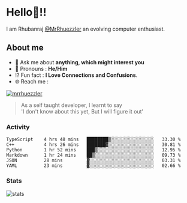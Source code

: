 
  
  
# Hello:wave:!!
I am Rhubanraj [@MrRhuezzler](https://github.com/MrRhuezzler) an evolving computer enthusiast.

## About me
<!-- - :sparkles: I'm currently working on [**de-viz**](https://github.com/MrRhuezzler/de-viz) -->
<!-- - :sparkles: Previously worked in [**Journal Management System**](https://manuscript.psgtech.ac.in) -->
<!-- - :book: I'm currently learning **Microservices Architecture** -->
- :speech_balloon: Ask me about **anything, which might interest you**
- :man: Pronouns : **He/Him**
- :interrobang: Fun fact : **I Love Connections and Confusions**.
- :globe_with_meridians: Reach me :  
  
[![mrrhuezzler](https://img.shields.io/badge/LinkedIn-0077B5?style=for-the-badge&logo=linkedin&logoColor=white)](https://www.linkedin.com/in/mrrhuezzler/)
<!--
### Interesting things, I found :bangbang:
-->
<!--
## Skills

## Drop a, Hi !
-->

<!-- 
Quotes
>  Always we overestimate the amount of work we can do in a day,  
>  and underestimate the amount we can do in our lifetime.
-->

> As a self taught developer, I learnt to say  
> 'I don't know about this yet, But I will figure it out'

### Activity
<!--START_SECTION:waka-->

```text
TypeScript    4 hrs 48 mins   ████████▒░░░░░░░░░░░░░░░░   33.30 %
C++           4 hrs 26 mins   ███████▓░░░░░░░░░░░░░░░░░   30.81 %
Python        1 hr 52 mins    ███▒░░░░░░░░░░░░░░░░░░░░░   12.95 %
Markdown      1 hr 24 mins    ██▒░░░░░░░░░░░░░░░░░░░░░░   09.73 %
JSON          28 mins         ▓░░░░░░░░░░░░░░░░░░░░░░░░   03.31 %
YAML          23 mins         ▓░░░░░░░░░░░░░░░░░░░░░░░░   02.66 %
```

<!--END_SECTION:waka-->

### Stats
![stats](https://github-readme-streak-stats.herokuapp.com/?user=MrRhuezzler)
